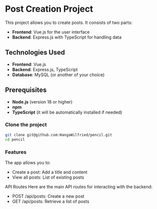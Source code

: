 # Post Creation Project

This project allows you to create posts. It consists of two parts:

- **Frontend**: Vue.js for the user interface
- **Backend**: Express.js with TypeScript for handling data

## Technologies Used

- **Frontend**: Vue.js
- **Backend**: Express.js, TypeScript
- **Database**: MySQL (or another of your choice)

## Prerequisites

- **Node.js** (version 18 or higher)
- **npm**
- **TypeScript** (it will be automatically installed if needed)

### Clone the project

```bash
git clone git@github.com:HangaWilfried/pencil.git
cd pencil
```

### Features
The app allows you to:

- Create a post: Add a title and content
- View all posts: List of existing posts

API Routes
Here are the main API routes for interacting with the backend:
- POST /api/posts: Create a new post
- GET /api/posts: Retrieve a list of posts